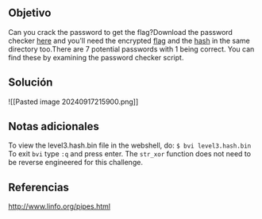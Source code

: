 
## Objetivo
Can you crack the password to get the flag?Download the password checker [here](https://artifacts.picoctf.net/c/18/level3.py) and you'll need the encrypted [flag](https://artifacts.picoctf.net/c/18/level3.flag.txt.enc) and the [hash](https://artifacts.picoctf.net/c/18/level3.hash.bin) in the same directory too.There are 7 potential passwords with 1 being correct. You can find these by examining the password checker script.
## Solución

![[Pasted image 20240917215900.png]]
## Notas adicionales
To view the level3.hash.bin file in the webshell, do: `$ bvi level3.hash.bin`
To exit `bvi` type `:q` and press enter.
The `str_xor` function does not need to be reverse engineered for this challenge.
## Referencias
http://www.linfo.org/pipes.html


